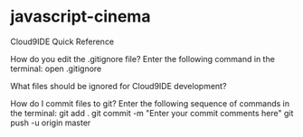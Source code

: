 javascript-cinema
=================

Cloud9IDE Quick Reference

How do you edit the .gitignore file?
Enter the following command in the terminal: 
open .gitignore

What files should be ignored for Cloud9IDE development?


How do I commit files to git?
Enter the following sequence of commands in the terminal:
git add .
git commit -m "Enter your commit comments here"
git push -u origin master
